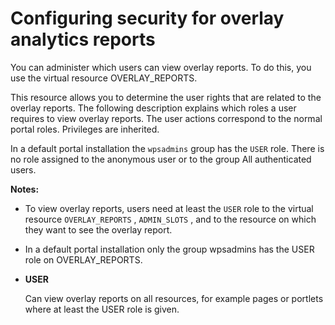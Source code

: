 # Configuring security for overlay analytics reports

You can administer which users can view overlay reports. To do this, you use the virtual resource OVERLAY\_REPORTS.

This resource allows you to determine the user rights that are related to the overlay reports. The following description explains which roles a user requires to view overlay reports. The user actions correspond to the normal portal roles. Privileges are inherited.

In a default portal installation the `wpsadmins` group has the `USER` role. There is no role assigned to the anonymous user or to the group All authenticated users.

**Notes:**

-   To view overlay reports, users need at least the `USER` role to the virtual resource `OVERLAY_REPORTS` , `ADMIN_SLOTS` , and to the resource on which they want to see the overlay report.
-   In a default portal installation only the group wpsadmins has the USER role on OVERLAY\_REPORTS.

-   **USER**

    Can view overlay reports on all resources, for example pages or portlets where at least the USER role is given.



